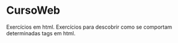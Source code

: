 # CursoWeb
Exercícios em html.
Exercícios para descobrir como se comportam determinadas tags em html.
